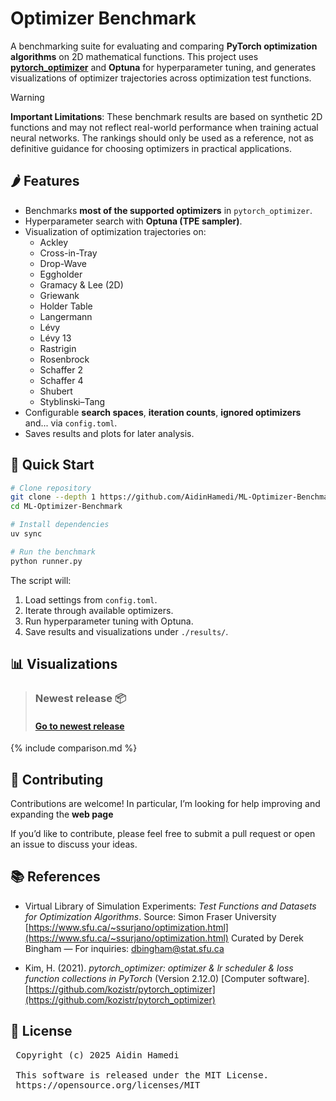 # Optimizer Benchmark

A benchmarking suite for evaluating and comparing **PyTorch optimization algorithms** on 2D mathematical functions.
This project uses **[pytorch_optimizer](https://github.com/kozistr/pytorch_optimizer)** and **Optuna** for hyperparameter tuning, and generates visualizations of optimizer trajectories across optimization test functions.

> [!WARNING]
> **Important Limitations**: These benchmark results are based on synthetic 2D functions and may not reflect real-world performance when training actual neural networks. The rankings should only be used as a reference, not as definitive guidance for choosing optimizers in practical applications.


## 🌶️ Features

* Benchmarks **most of the supported optimizers** in `pytorch_optimizer`.
* Hyperparameter search with **Optuna (TPE sampler)**.
* Visualization of optimization trajectories on:
  * Ackley
  * Cross-in-Tray
  * Drop-Wave
  * Eggholder
  * Gramacy & Lee (2D)
  * Griewank
  * Holder Table
  * Langermann
  * Lévy
  * Lévy 13
  * Rastrigin
  * Rosenbrock
  * Schaffer 2
  * Schaffer 4
  * Shubert
  * Styblinski–Tang
* Configurable **search spaces**, **iteration counts**, **ignored optimizers** and... via `config.toml`.
* Saves results and plots for later analysis.

## 🚀 Quick Start

```bash
# Clone repository
git clone --depth 1 https://github.com/AidinHamedi/ML-Optimizer-Benchmark.git
cd ML-Optimizer-Benchmark

# Install dependencies
uv sync

# Run the benchmark
python runner.py
```

The script will:

1. Load settings from `config.toml`.
2. Iterate through available optimizers.
3. Run hyperparameter tuning with Optuna.
4. Save results and visualizations under `./results/`.

## 📊 Visualizations
> ### Newest release 📦
> #### [Go to newest release](https://github.com/Aidinhamedi/ML-Optimizer-Benchmark/releases/latest)

{% include comparison.md %}

## 🤝 Contributing

Contributions are welcome!
In particular, I’m looking for help improving and expanding the **web page**

If you’d like to contribute, please feel free to submit a pull request or open an issue to discuss your ideas.

## 📚 References

- Virtual Library of Simulation Experiments: *Test Functions and Datasets for Optimization Algorithms*.
  Source: Simon Fraser University
  [https://www.sfu.ca/~ssurjano/optimization.html](https://www.sfu.ca/~ssurjano/optimization.html)
  Curated by Derek Bingham — For inquiries: dbingham@stat.sfu.ca

- Kim, H. (2021). *pytorch_optimizer: optimizer & lr scheduler & loss function collections in PyTorch* (Version 2.12.0) [Computer software].
  [https://github.com/kozistr/pytorch_optimizer](https://github.com/kozistr/pytorch_optimizer)


## 📝 License

<pre>
 Copyright (c) 2025 Aidin Hamedi

 This software is released under the MIT License.
 https://opensource.org/licenses/MIT
</pre>
